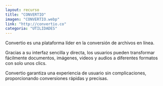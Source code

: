 ```yaml
---
layout: recurso
title: "CONVERTIO"
imagen: "CONVERTIO.webp"
link: "http://convertio.co"
categoria: "UTILIDADES"
---
```


Convertio es una plataforma líder en la conversión de archivos en línea.

Gracias a su interfaz sencilla y directa, los usuarios pueden transformar fácilmente documentos, imágenes, videos y audios a diferentes formatos con solo unos clics. 

Convertio garantiza una experiencia de usuario sin complicaciones, proporcionando conversiones rápidas y precisas.